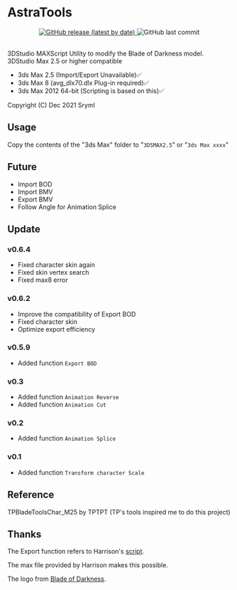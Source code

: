 # AstraTools

<div align="center">
<a href="https://github.com/Sryml/AstraTools4Max/releases" target="_blank">
  <img alt="GitHub release (latest by date)" src="https://img.shields.io/github/v/release/sryml/AstraTools4Max?style=social">
</a>

  <img alt="GitHub last commit" src="https://img.shields.io/github/last-commit/sryml/AstraTools4Max?style=social">

</div>

<br>

3DStudio MAXScript Utility to modify the Blade of Darkness model.
3DStudio Max 2.5 or higher compatible

- 3ds Max 2.5 (Import/Export Unavailable)✅
- 3ds Max 8 (avg_dlx70.dlx Plug-in required)✅
- 3ds Max 2012 64-bit (Scripting is based on this)✅

Copyright (C) Dec 2021 Sryml

## Usage

Copy the contents of the "3ds Max" folder to "`3DSMAX2.5`" or "`3ds Max xxxx`"

## Future

- Import BOD
- Import BMV
- Export BMV
- Follow Angle for Animation Splice

## Update

### v0.6.4

- Fixed character skin again
- Fixed skin vertex search
- Fixed max8 error

### v0.6.2

- Improve the compatibility of Export BOD
- Fixed character skin
- Optimize export efficiency

### v0.5.9

- Added function `Export BOD`

### v0.3

- Added function `Animation Reverse`
- Added function `Animation Cut`

### v0.2

- Added function `Animation Splice`

### v0.1

- Added function `Transform character Scale`

## Reference

TPBladeToolsChar_M25 by TPTPT (TP's tools inspired me to do this project)

## Thanks

The Export function refers to Harrison's [script](https://disk.yandex.ru/d/8koexOk_iu4HG).

The max file provided by Harrison makes this possible.

The logo from [Blade of Darkness](https://store.steampowered.com/app/1710170).
